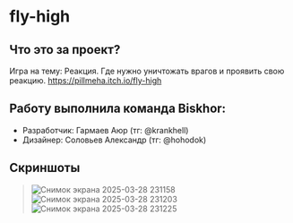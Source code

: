 # fly-high
## Что это за проект?
Игра на тему: Реакция. Где нужно уничтожать врагов и проявить свою реакцию.
https://pillmeha.itch.io/fly-high
## Работу выполнила команда Biskhor:
* Разработчик: Гармаев Аюр (тг: @krankhell)
* Дизайнер: Соловьев Александр (тг: @hohodok)
## Скриншоты
> ![Снимок экрана 2025-03-28 231158](https://github.com/user-attachments/assets/3cf8f778-0dfc-4ad6-ae37-992f3d51d5f9)
> ![Снимок экрана 2025-03-28 231203](https://github.com/user-attachments/assets/6656f994-a19a-4389-9098-bacd432c9b5a)
> ![Снимок экрана 2025-03-28 231225](https://github.com/user-attachments/assets/091331a1-208f-4b3b-b631-8542cb95801e)
